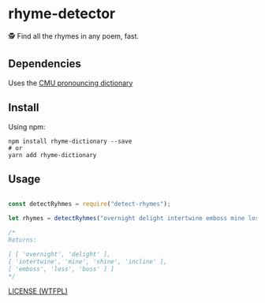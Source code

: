# rhyme-detector

🕵 Find all the rhymes in any poem, fast.

## Dependencies

Uses the [CMU pronouncing dictionary](https://www.npmjs.com/package/cmu-pronouncing-dictionary)

## Install

Using npm:

```console
npm install rhyme-dictionary --save
# or
yarn add rhyme-dictionary
```

## Usage

```js

const detectRyhmes = require("detect-rhymes");

let rhymes = detectRyhmes("overnight delight intertwine emboss mine loss shine boss refine incline");

/*
Returns:

[ [ 'overnight', 'delight' ],
[ 'intertwine', 'mine', 'shine', 'incline' ],
[ 'emboss', 'loss', 'boss' ] ]
*/

```

[LICENSE (WTFPL)](/LICENSE)